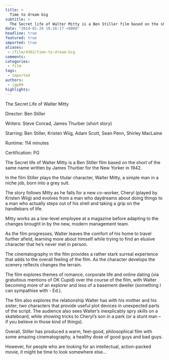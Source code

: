 ```yaml
---
title: >
  Time to dream big
subtitle: >
  The Secret life of Walter Mitty is a Ben Stiller film based on the short of the same name written by James Thurber for the New Yorker in 1942.
date: "2014-01-24 10:16:17 +0000"
headline: true
featured: true
imported: true
aliases:
 - /film/4302/time-to-dream-big
comments:
categories:
 - film
tags:
 - imported
authors:
 - jgp09
highlights:
---
```


The Secret Life of Walter Mitty

Director: Ben Stiller

Writers: Steve Conrad, James Thurber (short story)

Starring: Ben Stiller, Kristen Wiig, Adam Scott, Sean Penn, Shirley MacLaine

Runtime: 114 minutes

Certification: PG

The Secret life of Walter Mitty is a Ben Stiller film based on the short of the same name written by James Thurber for the New Yorker in 1942.

In the film Stiller plays the titular character, Walter Mitty, a simple man in a niche job, born into a grey suit.

The story follows Mitty as he falls for a new co-worker, Cheryl (played by Kristen Wiig) and evolves from a man who daydreams about doing things to a man who actually steps out of his shell and taking a grip on the handlebars of life.

Mitty works as a low-level employee at a magazine before adapting to the changes brought in by the new, modern management team.

As the film progresses, Walter leaves the comfort of his home to travel further afield, learning more about himself while trying to find an elusive character that he’s never met in person.

The cinematography in the film provides a rather stark surreal experience that adds to the overall feeling of the film. As the character develops the scenery reflects changes the terrain.

The film explores themes of romance, corporate life and online dating (via gratuitous mentions of OK Cupid) over the course of the film, with Walter becoming more of an explorer and less of a basement dweller (something I can sympathise with - Ed.).

The film also explores the relationship Walter has with his mother and his sister; two characters that provide useful plot devices in unexpected parts of the script. The audience also sees Walter’s inexplicably spry skills on a skateboard, while showing tricks to Cheryl’s son in a park (or a stunt man – if you believe in those kind of things).

Overall, Stiller has produced a warm, feel-good, philosophical film with some amazing cinematography, a healthy dose of good guys and bad guys.

However, for people who are looking for an intellectual, action-packed movie, it might be time to look somewhere else...
